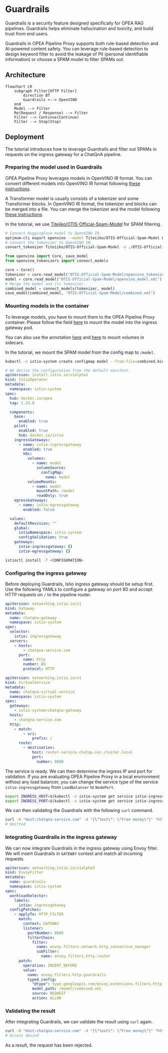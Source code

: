 # Guardrails

Guardrails is a security feature designed specifically for OPEA RAG pipelines. Guardrails helps eliminate hallucination and toxicity, and build trust from end users.

Guardrails in OPEA Pipeline Proxy supports both rule-based detection and AI-powered content safety. You can leverage rule-based detection to design keyword filter to avoid the leakage of PII (personal identifiable information) or choose a SPAM model to filter SPAMs out.

## Architecture

```mermaid
flowchart LR
    subgraph Filter[HTTP Filter]
        direction BT
        Guardrails <--> OpenVINO
    end
    Model --> Filter
    Re(Request / Response) --> Filter
    Filter --> Continue(Continue)
    Filter --> Stop(Stop)
```

## Deployment

The tutorial introduces how to leverage Guardrails and filter out SPAMs in requests on the ingress gateway for a ChatQnA pipeline.

### Preparing the model used in Guardrails

OPEA Pipeline Proxy leverages models in OpenVINO IR format. You can convert different models into OpenVINO IR format following [these instructions](https://docs.openvino.ai/2024/openvino-workflow/model-preparation/convert-model-to-ir.html).

A Transformer model is usually consists of a tokenizer and some Transformer blocks. In OpenVINO IR format, the tokenizer and blocks can be merged into a file. You can merge the tokenizer and the model following [these instructions](https://docs.openvino.ai/2024/notebooks/openvino-tokenizers-with-output.html#merge-tokenizer-into-a-model).

In the tutorial, we use [Titeiiko/OTIS-Official-Spam-Model](https://huggingface.co/Titeiiko/OTIS-Official-Spam-Model) for SPAM filtering.

```sh
# Convert HuggingFace model to OpenVINO IR.
optimum-cli export openvino --model Titeiiko/OTIS-Official-Spam-Model OTIS-Official-Spam-Model
# Convert the tokenizer to OpenVINO IR.
convert_tokenizer Titeiiko/OTIS-Official-Spam-Model -o ./OTIS-Official-Spam-Model
```

```python
from openvino import Core, save_model
from openvino_tokenizers import connect_models

core = Core()
tokenizer = core.read_model("OTIS-Official-Spam-Model/openvino_tokenizer.xml")
model = core.read_model("OTIS-Official-Spam-Model/openvino_model.xml")
# Merge the model and its tokenizer.
combined_model = connect_models(tokenizer, model)
save_model(combined_model, "OTIS-Official-Spam-Model/combined.xml")
```

### Mounting models in the container

To leverage models, you have to mount them to the OPEA Pipeline Proxy container. Please follow the field [here](https://istio.io/latest/docs/reference/config/istio.operator.v1alpha1/#KubernetesResourcesSpec) to mount the model into the ingress gateway pod.

You can also use the annotation [here](https://istio.io/latest/docs/reference/config/annotations/#SidecarUserVolume) and [here](https://istio.io/latest/docs/reference/config/annotations/#SidecarUserVolumeMount) to mount volumes in sidecars.

In the tutorial, we mount the SPAM model from the config map to `/model`.

```sh
kubectl -n istio-system create configmap model --from-file=combined.bin=model.bin --from-file=combined.xml=model.xml
```

```yaml
# We derive the configuration from the default manifest.
apiVersion: install.istio.io/v1alpha1
kind: IstioOperator
metadata:
  namespace: istio-system
spec:
  hub: docker.io/opea
  tag: 1.23.0

  components:
    base:
      enabled: true
    pilot:
      enabled: true
      hub: docker.io/istio
    ingressGateways:
      - name: istio-ingressgateway
        enabled: true
        k8s:
          volumes:
            - name: model
              volumeSource:
                configMap:
                  name: model
          volumeMounts:
            - name: model
              mountPath: /model
              readOnly: true
    egressGateways:
      - name: istio-egressgateway
        enabled: false

  values:
    defaultRevision: ""
    global:
      istioNamespace: istio-system
      configValidation: true
    gateways:
      istio-ingressgateway: {}
      istio-egressgateway: {}
```

```sh
istioctl install -f <CONFIGURATION>
```

### Configuring the ingress gateway

Before deploying Guardrails, Istio ingress gateway should be setup first. Use the following YAMLs to configure a gateway on port 80 and accept HTTP requests on `/` to the pipeline router.

```yaml
apiVersion: networking.istio.io/v1
kind: Gateway
metadata:
  name: chatqna-gateway
  namespace: istio-system
spec:
  selector:
    istio: ingressgateway
  servers:
    - hosts:
        - chatqna-service.com
      port:
        name: http
        number: 80
        protocol: HTTP
```

```yaml
apiVersion: networking.istio.io/v1
kind: VirtualService
metadata:
  name: chatqna-virtual-service
  namespace: istio-system
spec:
  gateways:
    - istio-system/chatqna-gateway
  hosts:
    - chatqna-service.com
  http:
    - match:
        - uri:
            prefix: /
      route:
        - destination:
            host: router-service.chatqa.svc.cluster.local
            port:
              number: 8080
```

The service is ready. We can then determine the ingress IP and port for validation. If you are evaluating OPEA Pipeline Proxy in a local environment without any load balancer, you can change the service type of the service `istio-ingressgateway` from `LoadBalancer` to `NodePort`.

```sh
export INGRESS_HOST=$(kubectl -n istio-system get service istio-ingressgateway -o jsonpath='{.status.loadBalancer.ingress[0].ip}')
export INGRESS_PORT=$(kubectl -n istio-system get service istio-ingressgateway -o jsonpath='{.spec.ports[?(@.name=="http2")].port}')
```

We can then validating the Guardrails with the following `curl` command.

```sh
curl -H "Host:chatqna-service.com" -d "{\"text\": \"Free money\"}" "http://$INGRESS_HOST:$INGRESS_PORT/"
# Omitted
```

### Integrating Guardrails in the ingress gateway

We can now integrate Guardrails in the ingress gateway using Envoy filter. We will insert Guardrails in `GATEWAY` context and match all incoming requests.

```yaml
apiVersion: networking.istio.io/v1alpha3
kind: EnvoyFilter
metadata:
  name: guardrails
  namespace: istio-system
spec:
  workloadSelector:
    labels:
      istio: ingressgateway
  configPatches:
    - applyTo: HTTP_FILTER
      match:
        context: GATEWAY
        listener:
          portNumber: 8080
          filterChain:
            filter:
              name: envoy.filters.network.http_connection_manager
              subFilter:
                name: envoy.filters.http.router
      patch:
        operation: INSERT_BEFORE
        value:
          name: envoy.filters.http.guardrails
          typed_config:
            "@type": type.googleapis.com/envoy.extensions.filters.http.guardrails.v3.Guardrails
            model_path: /model/combined.xml
            source: REQUEST
            action: ALLOW
```

### Validating the result

After integrating Guardrails, we can validate the result using `curl` again.

```sh
curl -H "Host:chatqna-service.com" -d "{\"text\": \"Free money\"}" "http://$INGRESS_HOST:$INGRESS_PORT/"
# Access denied
```

As a result, the request has been rejected.
